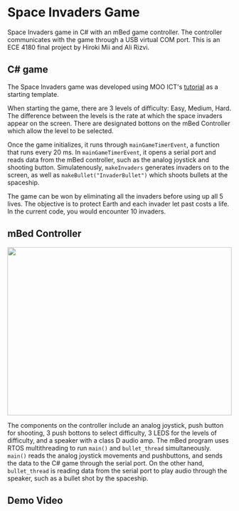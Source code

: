 # Space Invaders Game

Space Invaders game in C# with an mBed game controller. The controller communicates with the game through a USB virtual COM port. This is an ECE 4180 final project by Hiroki Mii and Ali Rizvi.

## C# game

The Space Invaders game was developed using MOO ICT's [tutorial](https://www.mooict.com/c-tutorial-create-a-full-space-invaders-game-using-visual-studio/#google_vignette) as a starting template.

When starting the game, there are 3 levels of difficulty: Easy, Medium, Hard. The difference between the levels is the rate at which the space invaders appear on the screen. There are designated bottons on the mBed Controller which allow the level to be selected.

Once the game initializes, it runs through ```mainGameTimerEvent```, a function that runs every 20 ms. In ```mainGameTimerEvent```, it opens a serial port and reads data from the mBed controller, such as the analog joystick and shooting button. Simulatenously, ```makeInvaders``` generates invaders on to the screen, as well as ```makeBullet("InvaderBullet")``` which shoots bullets at the spaceship.

The game can be won by eliminating all the invaders before using up all 5 lives. The objective is to protect Earth and each invader let past costs a life. In the current code, you would encounter 10 invaders.

## mBed Controller

<img src="https://github.com/hirokimii/Space-Invaders-Game/assets/145586445/46568481-3964-44da-af38-3b045f8fd810" width="504" height="378">

The components on the controller include an analog joystick, push button for shooting, 3 push bottons to select difficulty, 3 LEDS for the levels of difficulty, and a speaker with a class D audio amp. The mBed program uses RTOS multithreading to run ```main()``` and ```bullet_thread``` simultaneously. ```main()``` reads the analog joystick movements and pushbuttons, and sends the data to the C# game through the serial port. On the other hand, ```bullet_thread``` is reading data from the serial port to play audio through the speaker, such as a bullet shot by the spaceship.

## Demo Video




